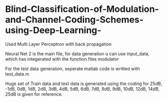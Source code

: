 # Blind-Classification-of-Modulation-and-Channel-Coding-Schemes-using-Deep-Learning-
Used Multi Layer Perceptron with back propagation 



Neural Net 2 is the main file, for data generation u can use input_data, which has integerated with the function files modulator


For the test data generation, seperate matlab code is writted with test_data.m


Huge set of Train data and test data is generated using the coding for 25dB, -1dB, 0dB, 1dB, 2dB, 3dB, 4dB, 5dB, 6dB, 7dB, 8dB, 9dB, 10dB, 12dB, 14dB, 25dB is given for reference.
